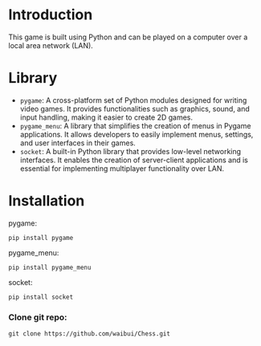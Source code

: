 # Introduction
This game is built using Python and can be played on a computer over a local area network (LAN).

# Library
* `pygame`: A cross-platform set of Python modules designed for writing video games. It provides functionalities such as graphics, sound, and input handling, making it easier to create 2D games.
* `pygame_menu`: A library that simplifies the creation of menus in Pygame applications. It allows developers to easily implement menus, settings, and user interfaces in their games.
* `socket`: A built-in Python library that provides low-level networking interfaces. It enables the creation of server-client applications and is essential for implementing multiplayer functionality over LAN.

# Installation
pygame:
```
pip install pygame
```

pygame_menu:
```
pip install pygame_menu
```

socket:
```
pip install socket
```

### Clone git repo:
```
git clone https://github.com/waibui/Chess.git
```